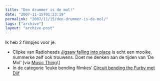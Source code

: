 ```yaml
---
title: "Den drummer is de mol!"
date: "2007-11-15T01:23:19"
permalink: "2007/11/15/den-drummer-is-de-mol/"
tags: ["archive"]
layout: "archive-post"
---
```

Ik heb 2 filmpjes voor je:

* Clipke van Radioheads [Jigsaw falling into place](http://www.youtube.com/watch?v=UKrsBVFsfIQ "http://www.youtube.com/watch?v=UKrsBVFsfIQ") is echt een mooike, nummerke zelf ook trouwens. Doet me denken aan de tijden van ‘De Mol’ \[via [Music Thing](http://musicthing.blogspot.com/2007/11/radioheads-awesome-headcam-music-video.html "http://musicthing.blogspot.com/2007/11/radioheads-awesome-headcam-music-video.html")\]
* In de categorie ‘leuke bending filmkes’ [Circuit bending the Furby met Dijf](http://www.youtube.com/watch?v=1N3U7gy9RRs "http://www.youtube.com/watch?v=1N3U7gy9RRs")
